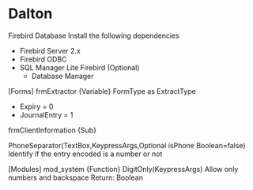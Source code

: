 # Dalton
Firebird Database
 Install the following dependencies
  - Firebird Server 2.x
  - Firebird ODBC
  - SQL Manager Lite Firebird (Optional)
    - Database Manager

[Forms]
frmExtractor
{Variable}
FormType as ExtractType
 - Expiry = 0
 - JournalEntry = 1

frmClientInformation
{Sub}

PhoneSeparator(TextBox,KeypressArgs,Optional isPhone Boolean=false)
 Identify if the entry encoded is a number or not

[Modules]
mod_system
{Function}
DigitOnly(KeypressArgs)
 Allow only numbers and backspace
 Return: Boolean